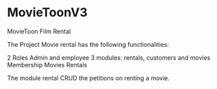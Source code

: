 # MovieToonV3
MovieToon Film Rental

The Project Movie rental has the following functionalities:

2 Roles Admin and employee
3 modules: rentals, customers and movies
Membership
Movies
Rentals

The module rental CRUD the petitions on renting a movie.



